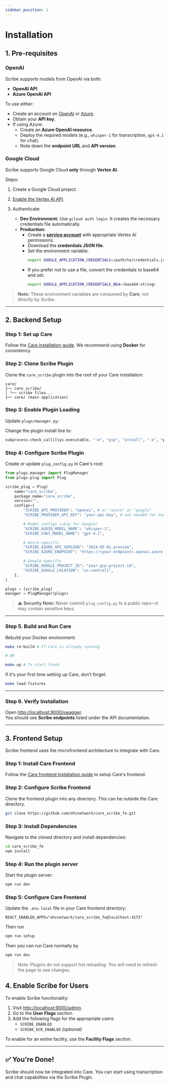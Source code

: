 ```yaml
---
sidebar_position: 1
---
```


# Installation

## 1. Pre-requisites

### OpenAI

Scribe supports models from OpenAI via both:

- **OpenAI API**
- **Azure OpenAI API**

To use either:

- Create an account on [OpenAI](https://platform.openai.com) or [Azure](https://portal.azure.com).
- Obtain your **API key**.
- If using Azure:
  - Create an **Azure OpenAI resource**.
  - Deploy the required models (e.g., `whisper-1` for transcription, `gpt-4.1` for chat).
  - Note down the **endpoint URL** and **API version**.

### Google Cloud

Scribe supports Google Cloud **only** through **Vertex AI**.

Steps:

1. Create a Google Cloud project.
2. [Enable the Vertex AI API](https://cloud.google.com/vertex-ai/docs/start/cloud-environment).
3. Authenticate:

   - **Dev Environment:** Use `gcloud auth login`. It creates the necessary credentials file automatically.
   - **Production:**
     - Create a [**service account**](https://cloud.google.com/vertex-ai/docs/general/custom-service-account) with appropriate Vertex AI permissions.
     - Download the **credentials JSON file**.
     - Set the environment variable:
       ```bash
       export GOOGLE_APPLICATION_CREDENTIALS=/path/to/credentials.json
       ```
     - If you prefer not to use a file, convert the credentials to base64 and set:
       ```bash
       export GOOGLE_APPLICATION_CREDENTIALS_B64=<base64-string>
       ```

> **Note:** These environment variables are consumed by **Care**, not directly by Scribe.

---

## 2. Backend Setup

### Step 1: Set up Care

Follow the [Care installation guide](https://care-be-docs.ohc.network/). We recommend using **Docker** for consistency.

### Step 2: Clone Scribe Plugin

Clone the `care_scribe` plugin into the root of your Care installation:

```
care/
├── care_scribe/
│ └── scribe files...
├── care/ (main application)
```

### Step 3: Enable Plugin Loading

Update `plugs/manager.py`:

Change the plugin install line to:

```python
subprocess.check_call([sys.executable, "-m", "pip", "install", "-e", *packages]) # noqa: S603
```

### Step 4: Configure Scribe Plugin

Create or update `plug_config.py` in Care's root:

```python
from plugs.manager import PlugManager
from plugs.plug import Plug

scribe_plug = Plug(
    name="care_scribe",
    package_name="care_scribe",
    version="",
    configs={
        "SCRIBE_API_PROVIDER": "openai", # or "azure" or "google"
        "SCRIBE_PROVIDER_API_KEY": "your-api-key", # not needed for Google

        # Model configs (skip for Google)
        "SCRIBE_AUDIO_MODEL_NAME": "whisper-1",
        "SCRIBE_CHAT_MODEL_NAME": "gpt-4.1",

        # Azure-specific
        "SCRIBE_AZURE_API_VERSION": "2024-03-01-preview",
        "SCRIBE_AZURE_ENDPOINT": "https://<your-endpoint>.openai.azure.com/",

        # Google-specific
        "SCRIBE_GOOGLE_PROJECT_ID": "your-gcp-project-id",
        "SCRIBE_GOOGLE_LOCATION": "us-central1",
    },
)

plugs = [scribe_plug]
manager = PlugManager(plugs)
```

> ⚠️ **Security Note:** Never commit `plug_config.py` to a public repo—it may contain sensitive keys.

---

### Step 5. Build and Run Care

Rebuild your Docker environment:

```bash
make re-build # If Care is already running

# OR

make up # To start fresh
```

If it's your first time setting up Care, don’t forget:

```bash
make load-fixtures
```

---

### Step 6. Verify Installation

Open [http://localhost:9000/swagger](http://localhost:9000/swagger).  
You should see **Scribe endpoints** listed under the API documentation.

---

## 3. Frontend Setup

Scribe frontend uses the microfrontend architecture to integrate with Care.

### Step 1: Install Care Frontend

Follow the [Care frontend installation guide](https://github.com/ohcnetwork/care_fe) to setup Care's frontend.

### Step 2: Configure Scribe Frontend

Clone the frontend plugin into any directory. This can be outside the Care directory.

```bash
git clone https://github.com/ohcnetwork/care_scribe_fe.git
```

### Step 3: Install Dependencies

Navigate to the cloned directory and install dependencies:

```bash
cd care_scribe_fe
npm install
```

### Step 4: Run the plugin server

Start the plugin server:

```bash
npm run dev
```

### Step 5: Configure Care Frontend

Update the `.env.local` file in your Care frontend directory:

```env
REACT_ENABLED_APPS="ohcnetwork/care_scribe_fe@localhost:4173"
```

Then run

```bash
npm run setup
```

Then you can run Care normally by

```bash
npm run dev
```

> Note: Plugins do not support hot reloading. You will need to refresh the page to see changes.

## 4. Enable Scribe for Users

To enable Scribe functionality:

1. Visit [http://localhost:9000/admin](http://localhost:9000/admin).
2. Go to the **User Flags** section.
3. Add the following flags for the appropriate users:
   - `SCRIBE_ENABLED`
   - `SCRIBE_OCR_ENABLED` _(optional)_

To enable for an entire facility, use the **Facility Flags** section.

---

## ✅ You're Done!

Scribe should now be integrated into Care. You can start using transcription and chat capabilities via the Scribe Plugin.
